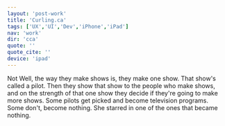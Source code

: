 ```yaml
---
layout: 'post-work'
title: 'Curling.ca'
tags: ['UX','UI','Dev','iPhone','iPad']
nav: 'work'
dir: 'cca'
quote: ''
quote_cite: ''
device: 'ipad'
---
```

Not Well, the way they make shows is, they make one show. That show's called a pilot. Then they show that show to the people who make shows, and on the strength of that one show they decide if they're going to make more shows. Some pilots get picked and become television programs. Some don't, become nothing. She starred in one of the ones that became nothing.